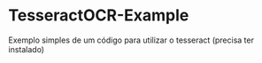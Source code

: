 # TesseractOCR-Example


Exemplo simples de um código para utilizar o tesseract (precisa ter instalado)
